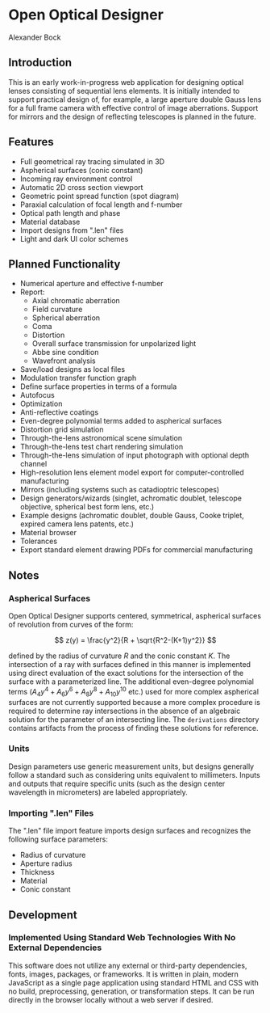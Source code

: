 # Open Optical Designer

Alexander Bock

## Introduction

This is an early work-in-progress web application for
designing optical lenses consisting of sequential lens elements.
It is initially intended to support practical design of, for
example, a large aperture double Gauss lens for a full frame camera with
effective control of image aberrations. Support for mirrors
and the design of reflecting telescopes is planned in the future.

## Features

* Full geometrical ray tracing simulated in 3D
* Aspherical surfaces (conic constant)
* Incoming ray environment control
* Automatic 2D cross section viewport
* Geometric point spread function (spot diagram)
* Paraxial calculation of focal length and f-number
* Optical path length and phase
* Material database
* Import designs from ".len" files
* Light and dark UI color schemes

## Planned Functionality

* Numerical aperture and effective f-number
* Report:
    * Axial chromatic aberration
    * Field curvature
    * Spherical aberration
    * Coma
    * Distortion
    * Overall surface transmission for unpolarized light
    * Abbe sine condition
    * Wavefront analysis
* Save/load designs as local files
* Modulation transfer function graph
* Define surface properties in terms of a formula
* Autofocus
* Optimization
* Anti-reflective coatings
* Even-degree polynomial terms added to aspherical surfaces
* Distortion grid simulation
* Through-the-lens astronomical scene simulation
* Through-the-lens test chart rendering simulation
* Through-the-lens simulation of input photograph with optional depth channel
* High-resolution lens element model export for computer-controlled manufacturing
* Mirrors (including systems such as catadioptric telescopes)
* Design generators/wizards (singlet, achromatic doublet, telescope objective, spherical best form lens, etc.)
* Example designs (achromatic doublet, double Gauss, Cooke triplet, expired camera lens patents, etc.)
* Material browser
* Tolerances
* Export standard element drawing PDFs for commercial manufacturing

## Notes

### Aspherical Surfaces

Open Optical Designer supports centered, symmetrical, aspherical surfaces of revolution from curves of the form:

$$ z(y) = \frac{y^2}{R + \sqrt{R^2-(K+1)y^2}} $$

defined by the radius of curvature $R$ and the conic constant $K$. The intersection of a ray with
surfaces defined in this manner is implemented using direct evaluation of the exact solutions for
the intersection of the surface with a parameterized line. The additional even-degree polynomial terms
(${A_4}y^4 + {A_6}y^6  + {A_8}y^8 + {A_{10}}y^{10}$ etc.) used for more complex aspherical surfaces are
not currently supported because a more complex procedure is required to determine ray intersections in
the absence of an algebraic solution for the parameter of an intersecting line. The `derivations`
directory contains artifacts from the process of finding these solutions for reference.

### Units

Design parameters use generic measurement units, but designs generally
follow a standard such as considering units equivalent to millimeters. Inputs
and outputs that require specific units (such as the design center wavelength
in micrometers) are labeled appropriately.

### Importing ".len" Files

The ".len" file import feature imports design surfaces and recognizes the following
surface parameters:

* Radius of curvature
* Aperture radius
* Thickness
* Material
* Conic constant

## Development

### Implemented Using Standard Web Technologies With No External Dependencies

This software does not utilize any external or third-party dependencies,
fonts, images, packages, or frameworks.
It is written in plain, modern JavaScript as a single page application
using standard HTML and CSS with no build, preprocessing, generation, or
transformation steps. It can be run directly in the browser locally
without a web server if desired.
